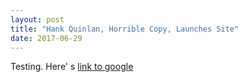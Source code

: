 ```yaml
---
layout: post
title: "Hank Quinlan, Horrible Copy, Launches Site"
date: 2017-06-29
---
```


Testing. Here' s [link to google](http://google.com)
